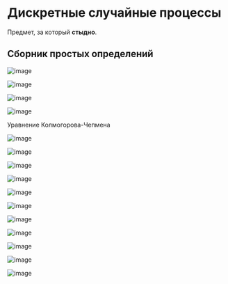 # Дискретные случайные процессы

Предмет, за который **стыдно**.

## Сборник простых определений

![image](https://user-images.githubusercontent.com/25401699/169524748-7e72c451-fc17-4cff-95ba-1e392b6c301f.png)

![image](https://user-images.githubusercontent.com/25401699/169526017-0be5bbde-b21e-47e9-a4f3-cc7c775a19e4.png)

![image](https://user-images.githubusercontent.com/25401699/169527534-66ddf2ca-3233-46e7-80a3-84cf034f22ac.png)

![image](https://user-images.githubusercontent.com/25401699/169527492-28e820c5-7ad5-4301-b37c-a8f27e312577.png)

Уравнение Колмогорова-Чепмена

![image](https://user-images.githubusercontent.com/25401699/169527806-ee571bac-904a-4744-acb6-850782de6409.png)

![image](https://user-images.githubusercontent.com/25401699/169527965-020e66cd-cae2-47c3-a106-9f4f2234174f.png)

![image](https://user-images.githubusercontent.com/25401699/169528199-aedb739f-c935-438a-a7e6-1b23719ee156.png)

![image](https://user-images.githubusercontent.com/25401699/169528967-1c86487e-80f5-40a0-824f-d2caf3f5ad5b.png)

![image](https://user-images.githubusercontent.com/25401699/169529111-d038d8dc-4c4f-4de2-8ea5-d53ec9ac6223.png)

![image](https://user-images.githubusercontent.com/25401699/169529155-f6cf89fc-29d1-41b9-ba1f-3567557425dc.png)

![image](https://user-images.githubusercontent.com/25401699/169529219-ea266547-8c0c-4f87-ac1e-05903d658701.png)

![image](https://user-images.githubusercontent.com/25401699/169529253-54183f3d-8508-40f5-b8b6-8f379a2196fa.png)

![image](https://user-images.githubusercontent.com/25401699/169529314-a1860899-a310-4605-a04d-4c68ce28592b.png)

![image](https://user-images.githubusercontent.com/25401699/169535612-f7ab4c93-98f7-40ea-bdd2-fb25b1676896.png)

![image](https://user-images.githubusercontent.com/25401699/169563160-8b4998d0-c1bb-4a6d-b86b-b53ceb412354.png)
